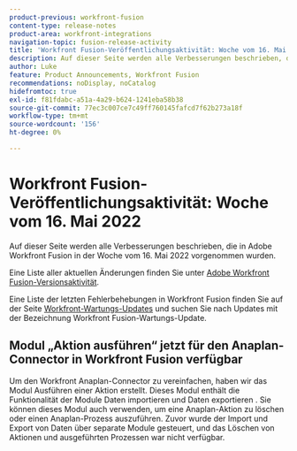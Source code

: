 ```yaml
---
product-previous: workfront-fusion
content-type: release-notes
product-area: workfront-integrations
navigation-topic: fusion-release-activity
title: 'Workfront Fusion-Veröffentlichungsaktivität: Woche vom 16. Mai 2022'
description: Auf dieser Seite werden alle Verbesserungen beschrieben, die in Adobe Workfront Fusion in der Woche vom 16. Mai 2022 vorgenommen wurden.
author: Luke
feature: Product Announcements, Workfront Fusion
recommendations: noDisplay, noCatalog
hidefromtoc: true
exl-id: f81fdabc-a51a-4a29-b624-1241eba58b38
source-git-commit: 77ec3c007ce7c49ff760145fafcd7f62b273a18f
workflow-type: tm+mt
source-wordcount: '156'
ht-degree: 0%

---
```


# Workfront Fusion-Veröffentlichungsaktivität: Woche vom 16. Mai 2022

Auf dieser Seite werden alle Verbesserungen beschrieben, die in Adobe Workfront Fusion in der Woche vom 16. Mai 2022 vorgenommen wurden.

Eine Liste aller aktuellen Änderungen finden Sie unter [Adobe Workfront Fusion-Versionsaktivität](/help/workfront-fusion/fusion-product-releases/fusion-release-activity.md).

Eine Liste der letzten Fehlerbehebungen in Workfront Fusion finden Sie auf der Seite [Workfront-Wartungs-Updates](https://experienceleague.adobe.com/docs/workfront-known-issues/releases/current-updates.html) und suchen Sie nach Updates mit der Bezeichnung Workfront Fusion-Wartungs-Update.


## Modul „Aktion ausführen“ jetzt für den Anaplan-Connector in Workfront Fusion verfügbar

Um den Workfront Anaplan-Connector zu vereinfachen, haben wir das Modul Ausführen einer Aktion erstellt. Dieses Modul enthält die Funktionalität der Module Daten importieren und Daten exportieren . Sie können dieses Modul auch verwenden, um eine Anaplan-Aktion zu löschen oder einen Anaplan-Prozess auszuführen.
Zuvor wurde der Import und Export von Daten über separate Module gesteuert, und das Löschen von Aktionen und ausgeführten Prozessen war nicht verfügbar.
